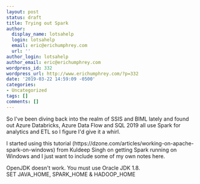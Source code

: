 ```yaml
---
layout: post
status: draft
title: Trying out Spark
author:
  display_name: lotsahelp
  login: lotsahelp
  email: eric@erichumphrey.com
  url: ''
author_login: lotsahelp
author_email: eric@erichumphrey.com
wordpress_id: 332
wordpress_url: http://www.erichumphrey.com/?p=332
date: '2019-03-22 14:59:09 -0500'
categories:
- Uncategorized
tags: []
comments: []
---
```

<p>So I've been diving back into the realm of SSIS and BIML lately and found out Azure Databricks, Azure Data Flow and SQL 2019 all use Spark for analytics and ETL so I figure I'd give it a whirl.</p>
<p>I started using this tutorial (https://dzone.com/articles/working-on-apache-spark-on-windows) from Kuldeep Singh on getting Spark running on Windows and I just want to include some of my own notes here.</p>
<p>OpenJDK doesn't work. You must use Oracle JDK 1.8.<br />
SET JAVA_HOME, SPARK_HOME &amp; HADOOP_HOME</p>
